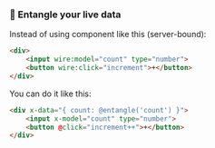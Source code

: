 ### 🔗 Entangle your live data

Instead of using component like this (server-bound):

```html
<div>
    <input wire:model="count" type="number">
    <button wire:click="increment">+</button>
</div>
```

You can do it like this:

```html
<div x-data="{ count: @entangle('count') }">
    <input x-model="count" type="number">
    <button @click="increment++">+</button>
</div>
```
